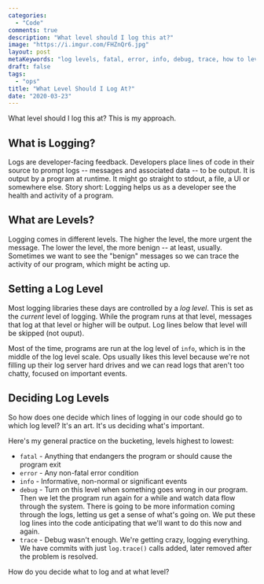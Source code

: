 ```yaml
---
categories:
  - "Code"
comments: true
description: "What level should I log this at?"
image: "https://i.imgur.com/FHZnQr6.jpg"
layout: post
metaKeywords: "log levels, fatal, error, info, debug, trace, how to level"
draft: false
tags:
  - "ops"
title: "What Level Should I Log At?"
date: "2020-03-23"
---
```


What level should I log this at?  This is my approach.

<!--more-->

## What is Logging?

Logs are developer-facing feedback.  Developers place lines of code in their source to prompt logs -- messages and associated data -- to be output.  It is output by a program at runtime.  It might go straight to stdout, a file, a UI or somewhere else.  Story short: Logging helps us as a developer see the health and activity of a program.

## What are Levels?

Logging comes in different levels.  The higher the level, the more urgent the message.  The lower the level, the more benign -- at least, usually.  Sometimes we want to see the "benign" messages so we can trace the activity of our program, which might be acting up.

## Setting a Log Level

Most logging libraries these days are controlled by a *log level*.  This is set as the *current* level of logging.  While the program runs at that level, messages that log at that level or higher will be output.  Log lines below that level will be skipped (not ouput).  

Most of the time, programs are run at the log level of `info`, which is in the middle of the log level scale. Ops usually likes this level because we're not filling up their log server hard drives and we can read logs that aren't too chatty, focused on important events.

## Deciding Log Levels

So how does one decide which lines of logging in our code should go to which log level?  It's an art.  It's us deciding what's important.

Here's my general practice on the bucketing, levels highest to lowest:

- `fatal` - Anything that endangers the program or should cause the program exit
- `error` - Any non-fatal error condition
- `info` - Informative, non-normal or significant events
- `debug` - Turn on this level when something goes wrong in our program.  Then we let the program run again for a while and watch data flow through the system. There is going to be more information coming through the logs, letting us get a sense of what's going on. We put these log lines into the code anticipating that we'll want to do this now and again.
- `trace` - Debug wasn't enough. We're getting crazy, logging everything. We have commits with just `log.trace()` calls added, later removed after the problem is resolved.

How do you decide what to log and at what level?
